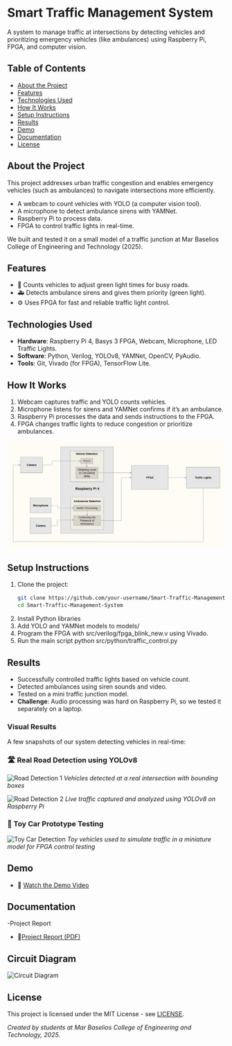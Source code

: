 # Smart Traffic Management System

A system to manage traffic at intersections by detecting vehicles and prioritizing emergency vehicles (like ambulances) using Raspberry Pi, FPGA, and computer vision.

## Table of Contents
- [About the Project](#about-the-project)
- [Features](#features)
- [Technologies Used](#technologies-used)
- [How It Works](#how-it-works)
- [Setup Instructions](#setup-instructions)
- [Results](#results)
- [Demo](#demo)
- [Documentation](#documentation)
- [License](#license)

## About the Project
This project addresses urban traffic congestion and enables emergency vehicles (such as ambulances) to navigate intersections more efficiently.
- A webcam to count vehicles with YOLO (a computer vision tool).
- A microphone to detect ambulance sirens with YAMNet.
- Raspberry Pi to process data.
- FPGA to control traffic lights in real-time.

We built and tested it on a small model of a traffic junction at Mar Baselios College of Engineering and Technology (2025).

## Features

- 🚦 Counts vehicles to adjust green light times for busy roads.  
- 🚑 Detects ambulance sirens and gives them priority (green light).  
- ⚙️ Uses FPGA for fast and reliable traffic light control.


## Technologies Used
- **Hardware**: Raspberry Pi 4, Basys 3 FPGA, Webcam, Microphone, LED Traffic Lights.
- **Software**: Python, Verilog, YOLOv8, YAMNet, OpenCV, PyAudio.
- **Tools**: Git, Vivado (for FPGA), TensorFlow Lite.

## How It Works
1. Webcam captures traffic and YOLO counts vehicles.
2. Microphone listens for sirens and YAMNet confirms if it’s an ambulance.
3. Raspberry Pi processes the data and sends instructions to the FPGA.
4. FPGA changes traffic lights to reduce congestion or prioritize ambulances.

![Block Diagram](docs/block_diagram.jpg)

## Setup Instructions
1. Clone the project:
   ```bash
   git clone https://github.com/your-username/Smart-Traffic-Management-System.git
   cd Smart-Traffic-Management-System
2. Install Python libraries
3. Add YOLO and YAMNet models to models/
4. Program the FPGA with src/verilog/fpga_blink_new.v using Vivado.
5. Run the main script
    python src/python/traffic_control.py

## Results

- Successfully controlled traffic lights based on vehicle count.  
- Detected ambulances using siren sounds and video.  
- Tested on a mini traffic junction model.  
- **Challenge**: Audio processing was hard on Raspberry Pi, so we tested it separately on a laptop.
### Visual Results
A few snapshots of our system detecting vehicles in real-time:

### 🛣️ Real Road Detection using YOLOv8

![Road Detection 1](docs/Road_Detection1.jpeg)
*Vehicles detected at a real intersection with bounding boxes*

![Road Detection 2](docs/Road_Detection2.jpg)
*Live traffic captured and analyzed using YOLOv8 on Raspberry Pi*

### 🚗 Toy Car Prototype Testing

![Toy Car Detection](docs/Toy_car_detection3.jpg)
*Toy vehicles used to simulate traffic in a miniature model for FPGA control testing*

## Demo

- 🎥 [Watch the Demo Video](https://drive.google.com/file/d/11muLq86sJkHUUcLF9veugZjnzbw4sB4t/view?usp=drivesdk)


## Documentation

-Project Report
- 📄[Project Report (PDF)](docs/Final%20Report%20new.pdf)


## Circuit Diagram
![Circuit Diagram](docs/Circuit_Diagram.jpg)
## License
This project is licensed under the MIT License - see [LICENSE](LICENSE).

*Created by students at Mar Baselios College of Engineering and Technology, 2025.*
